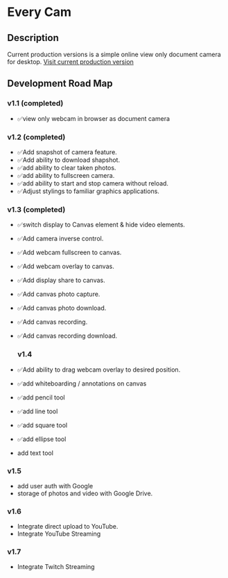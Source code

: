 # Every Cam

## Description
Current production versions is a simple online view only document camera for desktop.
[Visit current production version](https://apps4everyone.tech/everycam/)

## Development Road Map

  ### v1.1 (completed)
  - ✅view only webcam in browser as document camera
  
  ### v1.2 (completed)
  - ✅Add snapshot of camera feature.
  - ✅Add ability to download shapshot.
  - ✅add ability to clear taken photos.
  - ✅add ability to fullscreen camera.
  - ✅add ability to start and stop camera without reload.
  - ✅Adjust stylings to familiar graphics applications.

  ### v1.3 (completed)
  - ✅switch display to Canvas element & hide video elements.
  - ✅Add camera inverse control.
  - ✅Add webcam fullscreen to canvas.
  - ✅Add webcam overlay to canvas.
  - ✅Add display share to canvas.
  - ✅Add canvas photo capture.
  - ✅Add canvas photo download.
  - ✅Add canvas recording.
  - ✅Add canvas recording download.

    ### v1.4
  - ✅Add ability to drag webcam overlay to desired position.
  - ✅add whiteboarding / annotations on canvas
  - ✅add pencil tool
  - ✅add line tool
  - ✅add square tool
  - ✅add ellipse tool
  - add text tool
  
  ### v1.5
  - add user auth with Google
  - storage of photos and video with Google Drive. 

  ### v1.6
  - Integrate direct upload to YouTube.
  - Integrate YouTube Streaming

  ### v1.7
  - Integrate Twitch Streaming
  
    
